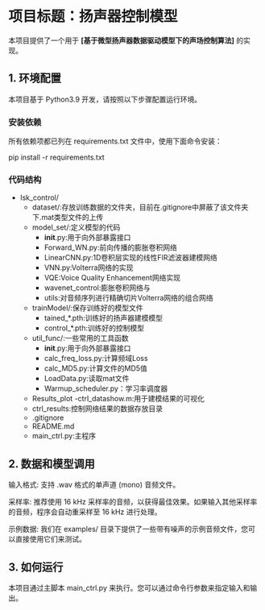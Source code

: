 # 项目标题：扬声器控制模型

本项目提供了一个用于 **[基于微型扬声器数据驱动模型下的声场控制算法]** 的实现。

## 1. 环境配置

本项目基于 Python3.9 开发，请按照以下步骤配置运行环境。

### 安装依赖
所有依赖项都已列在 requirements.txt 文件中，使用下面命令安装：

pip install -r requirements.txt

### 代码结构
- lsk_control/
  - dataset/:存放训练数据的文件夹，目前在.gitignore中屏蔽了该文件夹下.mat类型文件的上传
  - model_set/:定义模型的代码
    - __init__.py:用于向外部暴露接口
    - Forward_WN.py:前向传播的膨胀卷积网络
    - LinearCNN.py:1D卷积层实现的线性FIR滤波器建模网络
    - VNN.py:Volterra网络的实现
    - VQE:Voice Quality Enhancement网络实现
    - wavenet_control:膨胀卷积网络与
    - utils:对音频序列进行精确切片Volterra网络的组合网络
  - trainModel/:保存训练好的模型文件
    - tained_*.pth:训练好的扬声器建模模型
    - control_*.pth:训练好的控制模型
  - util_func/:一些常用的工具函数
    - __init__.py:用于向外部暴露接口
    - calc_freq_loss.py:计算频域Loss
    - calc_MD5.py:计算文件的MD5值
    - LoadData.py:读取mat文件
    - Warmup_scheduler.py：学习率调度器
  - Results_plot
    -ctrl_datashow.m:用于建模结果的可视化
  - ctrl_results:控制网络结果的数据存放目录
  - .gitignore
  - README.md
  - main_ctrl.py:主程序

## 2. 数据和模型调用

输入格式: 支持 .wav 格式的单声道 (mono) 音频文件。

采样率: 推荐使用 16 kHz 采样率的音频，以获得最佳效果。如果输入其他采样率的音频，程序会自动重采样至 16 kHz 进行处理。

示例数据: 我们在 examples/ 目录下提供了一些带有噪声的示例音频文件，您可以直接使用它们来测试。


## 3. 如何运行
本项目通过主脚本 main_ctrl.py 来执行。您可以通过命令行参数来指定输入和输出。

